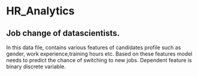 # HR_Analytics
## Job change of datascientists.<br>
 In this data file, contains various features of candidates profile such as gender, work experience,training hours etc.
 Based on these features model needs to predict the chance of switching to new jobs.
 Dependent feature is binary discrete variable.
